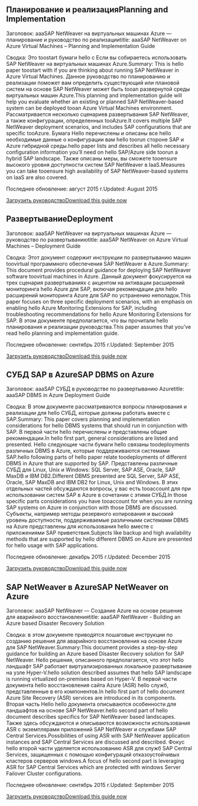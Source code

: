 
## <a name="planning-and-implementation"></a><span data-ttu-id="bae92-101">Планирование и реализация</span><span class="sxs-lookup"><span data-stu-id="bae92-101">Planning and Implementation</span></span>
<span data-ttu-id="bae92-102">Заголовок: aaaSAP NetWeaver на виртуальных машинах Azure — планирование и руководство по реализации</span><span class="sxs-lookup"><span data-stu-id="bae92-102">title: aaaSAP NetWeaver on Azure Virtual Machines – Planning and Implementation Guide</span></span>

<span data-ttu-id="bae92-103">Сводка: Это toostart бумаги hello с Если вы собираетесь использовать SAP NetWeaver на виртуальных машинах Azure.</span><span class="sxs-lookup"><span data-stu-id="bae92-103">Summary: This is hello paper toostart with if you are thinking about running SAP NetWeaver in Azure Virtual Machines.</span></span> <span data-ttu-id="bae92-104">Данное руководство по планированию и реализации поможет вам определить существующий или плановой систем на основе SAP NetWeaver может быть tooan развернутой среды виртуальных машин Azure.</span><span class="sxs-lookup"><span data-stu-id="bae92-104">This planning and implementation guide will help you evaluate whether an existing or planned SAP NetWeaver-based system can be deployed tooan Azure Virtual Machines environment.</span></span> <span data-ttu-id="bae92-105">Рассматривается несколько сценариев развертывания SAP NetWeaver, а также конфигурации, определенных tooAzure.</span><span class="sxs-lookup"><span data-stu-id="bae92-105">It covers multiple SAP NetWeaver deployment scenarios, and includes SAP configurations that are specific tooAzure.</span></span> <span data-ttu-id="bae92-106">Бумага Hello перечислены и описаны все hello необходимые данные о конфигурации вам hello toorun стороне SAP и Azure гибридной среды.</span><span class="sxs-lookup"><span data-stu-id="bae92-106">hello paper lists and describes all hello necessary configuration information you’ll need on hello SAP/Azure side toorun a hybrid SAP landscape.</span></span> <span data-ttu-id="bae92-107">Также описаны меры, вы сможете tooensure высокого уровня доступности систем SAP NetWeaver в IaaS.</span><span class="sxs-lookup"><span data-stu-id="bae92-107">Measures you can take tooensure high availability of SAP NetWeaver-based systems on IaaS are also covered.</span></span>

<span data-ttu-id="bae92-108">Последнее обновление: август 2015 г.</span><span class="sxs-lookup"><span data-stu-id="bae92-108">Updated: August 2015</span></span>

[<span data-ttu-id="bae92-109">Загрузить руководство</span><span class="sxs-lookup"><span data-stu-id="bae92-109">Download this guide now</span></span>](http://go.microsoft.com/fwlink/?LinkId=397963)

## <a name="deployment"></a><span data-ttu-id="bae92-110">Развертывание</span><span class="sxs-lookup"><span data-stu-id="bae92-110">Deployment</span></span>
<span data-ttu-id="bae92-111">Заголовок: aaaSAP NetWeaver на виртуальных машинах Azure — руководство по развертыванию</span><span class="sxs-lookup"><span data-stu-id="bae92-111">title: aaaSAP NetWeaver on Azure Virtual Machines – Deployment Guide</span></span>

<span data-ttu-id="bae92-112">Сводка: Этот документ содержит инструкции по развертыванию машин toovirtual программного обеспечения SAP NetWeaver в Azure.</span><span class="sxs-lookup"><span data-stu-id="bae92-112">Summary: This document provides procedural guidance for deploying SAP NetWeaver software toovirtual machines in Azure.</span></span> <span data-ttu-id="bae92-113">Данный документ фокусируется на трех сценария развертываниях с акцентом на активации расширений мониторинга hello Azure для SAP, включая рекомендации для hello расширений мониторинга Azure для SAP по устранению неполадок.</span><span class="sxs-lookup"><span data-stu-id="bae92-113">This paper focuses on three specific deployment scenarios, with an emphasis on enabling hello Azure Monitoring Extensions for SAP, including troubleshooting recommendations for hello Azure Monitoring Extensions for SAP.</span></span> <span data-ttu-id="bae92-114">В этом документе предполагается, что вы прочитали hello планирования и реализации руководства.</span><span class="sxs-lookup"><span data-stu-id="bae92-114">This paper assumes that you’ve read hello planning and implementation guide.</span></span>

<span data-ttu-id="bae92-115">Последнее обновление: сентябрь 2015 г.</span><span class="sxs-lookup"><span data-stu-id="bae92-115">Updated: September 2015</span></span>

[<span data-ttu-id="bae92-116">Загрузить руководство</span><span class="sxs-lookup"><span data-stu-id="bae92-116">Download this guide now</span></span>](http://go.microsoft.com/fwlink/?LinkId=397964)

## <a name="sap-dbms-on-azure"></a><span data-ttu-id="bae92-117">СУБД SAP в Azure</span><span class="sxs-lookup"><span data-stu-id="bae92-117">SAP DBMS on Azure</span></span>
<span data-ttu-id="bae92-118">Заголовок: aaaSAP СУБД в руководстве по развертыванию Azure</span><span class="sxs-lookup"><span data-stu-id="bae92-118">title: aaaSAP DBMS in Azure Deployment Guide</span></span>

<span data-ttu-id="bae92-119">Сводка: В этом документе рассматриваются вопросы планирования и реализации для hello СУБД, которые должны работать вместе с SAP.</span><span class="sxs-lookup"><span data-stu-id="bae92-119">Summary: This paper covers planning and implementation considerations for hello DBMS systems that should run in conjunction with SAP.</span></span> <span data-ttu-id="bae92-120">В первой части hello перечислены и представлены общие рекомендации.</span><span class="sxs-lookup"><span data-stu-id="bae92-120">In hello first part, general considerations are listed and presented.</span></span> <span data-ttu-id="bae92-121">Hello следующие части бумаги hello связаны toodeployments различных DBMS в Azure, которые поддерживаются системами SAP.</span><span class="sxs-lookup"><span data-stu-id="bae92-121">hello following parts of hello paper relate toodeployments of different DBMS in Azure that are supported by SAP.</span></span> <span data-ttu-id="bae92-122">Представлены различные СУБД для Linux, Unix и Windows: SQL Server, SAP ASE, Oracle, SAP MaxDB и IBM DB2.</span><span class="sxs-lookup"><span data-stu-id="bae92-122">Different DBMS presented are SQL Server, SAP ASE, Oracle, SAP MaxDB and IBM DB2 for Linux, Unix and Windows.</span></span> <span data-ttu-id="bae92-123">В этих отдельных частей обсуждаются вопросы, у вас есть tooaccount для при использовании систем SAP в Azure в сочетании с этими СУБД.</span><span class="sxs-lookup"><span data-stu-id="bae92-123">In those specific parts considerations you have tooaccount for when you are running SAP systems on Azure in conjunction with those DBMS are discussed.</span></span> <span data-ttu-id="bae92-124">Субъекты, например методы резервного копирования и высокий уровень доступности, поддерживаемые различными системами DBMS на Azure представлены для использования hello вместе с приложениями SAP приветствия.</span><span class="sxs-lookup"><span data-stu-id="bae92-124">Subjects like backup and high availability methods that are supported by hello different DBMS on Azure are presented for hello usage with SAP applications.</span></span>

<span data-ttu-id="bae92-125">Последнее обновление: декабрь 2015 г.</span><span class="sxs-lookup"><span data-stu-id="bae92-125">Updated: December 2015</span></span>

[<span data-ttu-id="bae92-126">Загрузить руководство</span><span class="sxs-lookup"><span data-stu-id="bae92-126">Download this guide now</span></span>](http://go.microsoft.com/fwlink/?LinkId=397965)

## <a name="sap-netweaver-on-azure"></a><span data-ttu-id="bae92-127">SAP NetWeaver в Azure</span><span class="sxs-lookup"><span data-stu-id="bae92-127">SAP NetWeaver on Azure</span></span>
<span data-ttu-id="bae92-128">Заголовок: aaaSAP NetWeaver — Создание Azure на основе решение для аварийного восстановления</span><span class="sxs-lookup"><span data-stu-id="bae92-128">title: aaaSAP NetWeaver - Building an Azure based Disaster Recovery Solution</span></span>

<span data-ttu-id="bae92-129">Сводка: в этом документе приводятся пошаговые инструкции по созданию решения для аварийного восстановления на основе Azure для SAP NetWeaver.</span><span class="sxs-lookup"><span data-stu-id="bae92-129">Summary:This document provides a step-by-step guidance for building an Azure based Disaster Recovery solution for SAP NetWeaver.</span></span> <span data-ttu-id="bae92-130">Hello решения, описанного предполагается, что этот hello ландшафт SAP работает виртуализированных локальное развертывание на узле Hyper-V.</span><span class="sxs-lookup"><span data-stu-id="bae92-130">hello solution described assumes that hello SAP landscape is running virtualized on-premises based on Hyper-V.</span></span> <span data-ttu-id="bae92-131">В первой части документа hello восстановления сайта Azure (ASR) hello служб, представленные в его компонентов.</span><span class="sxs-lookup"><span data-stu-id="bae92-131">In hello first part of hello document Azure Site Recovery (ASR) services are introduced in its components.</span></span> <span data-ttu-id="bae92-132">Вторая часть Hello hello документа описываются особенности для ландшафтов на основе SAP NetWeaver.</span><span class="sxs-lookup"><span data-stu-id="bae92-132">hello second part of hello document describes specifics for SAP NetWeaver based landscapes.</span></span> <span data-ttu-id="bae92-133">Также здесь обсуждаются и описываются возможности использования ASR с экземплярами приложений SAP NetWeaver и службами SAP Central Services.</span><span class="sxs-lookup"><span data-stu-id="bae92-133">Possibilities of using ASR with SAP NetWeaver application instances and SAP Central Services are discussed and described.</span></span> <span data-ttu-id="bae92-134">Фокус hello второй части уделяется использованию ASR для служб SAP Central Services, защищенных с помощью конфигураций отказоустойчивых кластеров серверов windows.</span><span class="sxs-lookup"><span data-stu-id="bae92-134">A focus of hello second part is leveraging ASR for SAP Central Services which are protected with windows Server Failover Cluster configurations.</span></span>

<span data-ttu-id="bae92-135">Последнее обновление: сентябрь 2015 г.</span><span class="sxs-lookup"><span data-stu-id="bae92-135">Updated: September 2015</span></span>

[<span data-ttu-id="bae92-136">Загрузить руководство</span><span class="sxs-lookup"><span data-stu-id="bae92-136">Download this guide now</span></span>](http://go.microsoft.com/fwlink/?LinkID=521971)

